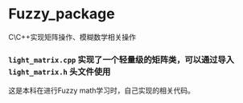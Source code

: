 # Fuzzy_package
C\C++实现矩阵操作、模糊数学相关操作
### `light_matrix.cpp` 实现了一个轻量级的矩阵类，可以通过导入`light_matrix.h` 头文件使用
这是本科在进行Fuzzy math学习时，自己实现的相关代码。
